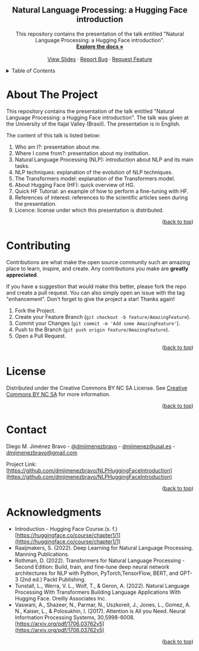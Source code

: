 <!-- PROJECT TITLE -->
<br />
<div align="center">
  <h2 align="center">Natural Language Processing: a Hugging Face introduction</h2>

  <p align="center">
    This repository contains the presentation of the talk entitled "Natural Language Processing: a Hugging Face introduction". 
    <br />
    <a href="https://github.com/dmjimenezbravo/NLPHuggingFaceIntroduction"><strong>Explore the docs »</strong></a>
    <br />
    <br />
    <a href="https://github.com/dmjimenezbravo/NLPHuggingFaceIntroduction/blob/main/Slides/NLPHuggingFaceIntroduction.pdf">View Slides</a>
    ·
    <a href="https://github.com/dmjimenezbravo/NLPHuggingFaceIntroduction/issues">Report Bug</a>
    ·
    <a href="https://github.com/dmjimenezbravo/NLPHuggingFaceIntroduction/issues">Request Feature</a>
  </p>
</div>

<!-- TABLE OF CONTENTS -->
<details>
  <summary>Table of Contents</summary>
  <ol>
    <li><a href="#about-the-project">About The Project</a></li>
    <li><a href="#contributing">Contributing</a></li>
    <li><a href="#license">License</a></li>
    <li><a href="#contact">Contact</a></li>
    <li><a href="#acknowledgments">Acknowledgments</a></li>
  </ol>
</details>

<!-- ABOUT THE PROJECT -->
# About The Project

This repository contains the presentation of the talk entitled "Natural Language Processing: a Hugging Face introduction". The talk was given at the University of the Itajaí Valley (Brasil). The presentation is in English.

The content of this talk is listed below:

1. Who am I?: presentation about me.
2. Where I come from?: presentation about my institution.
3. Natural Language Processing (NLP): introduction about NLP and its main tasks.
4. NLP techniques: explanation of the evolution of NLP techniques.
5. The Transformers model: explanation of the Transformers model.
6. About Hugging Face (HF): quick overview of HG.
7. Quick HF Tutorial: an example of how to perform a fine-tuning with HF.
8. References of interest: references to the scientific articles seen during the presentation.
9. Licence: license under which this presentation is distributed.

<p align="right">(<a href="#top">back to top</a>)</p>

<!-- CONTRIBUTING -->
# Contributing

Contributions are what make the open source community such an amazing place to learn, inspire, and create. Any contributions you make are **greatly appreciated**.

If you have a suggestion that would make this better, please fork the repo and create a pull request. You can also simply open an issue with the tag "enhancement".
Don't forget to give the project a star! Thanks again!

1. Fork the Project.
2. Create your Feature Branch (`git checkout -b feature/AmazingFeature`).
3. Commit your Changes (`git commit -m 'Add some AmazingFeature'`).
4. Push to the Branch (`git push origin feature/AmazingFeature`).
5. Open a Pull Request.

<p align="right">(<a href="#top">back to top</a>)</p>

<!-- LICENSE -->
# License

Distributed under the Creative Commons BY NC SA License. See [Creative Commons BY NC SA](https://creativecommons.org/licenses/by-nc-sa/4.0/![imagen](https://user-images.githubusercontent.com/7464723/161582273-0329d660-0158-41d1-b480-bc35589771d2.png)
) for more information.

<p align="right">(<a href="#top">back to top</a>)</p>

<!-- CONTACT -->
# Contact

Diego M. Jiménez Bravo - [@dmjimenezbravo](https://twitter.com/dmjimenezbravo) - dmjimenez@usal.es - dmjimenezbravo@gmail.com

Project Link: [https://github.com/dmjimenezbravo/NLPHuggingFaceIntroduction](https://github.com/dmjimenezbravo/NLPHuggingFaceIntroduction)

<p align="right">(<a href="#top">back to top</a>)</p>

<!-- ACKNOWLEDGMENTS -->
# Acknowledgments

* Introduction - Hugging Face Course.(s. f.) [https://huggingface.co/course/chapter1/1](https://huggingface.co/course/chapter1/1)
* Raaijmakers, S. (2022). Deep Learning for Natural Language Processing. Manning Publications.
* Rothman, D. (2022). Transformers for Natural Language Processing - Second Edition: Build, train, and fine-tune deep neural network architectures for NLP with Python, PyTorch,TensorFlow, BERT, and GPT-3 (2nd ed.) Packt Publishing.
* Tunstall, L., Werra, V. L., Wolf, T., & Geron, A. (2022). Natural Language Processing With
Transformers Building Language Applications With Hugging Face. Oreilly Associates Inc.
* Vaswani, A., Shazeer, N., Parmar, N., Uszkoreit, J., Jones, L., Gomez, A. N., Kaiser, L., & Polosukhin, I. (2017). Attention is All you Need. Neural Information Processing Systems, 30,5998-6008. [https://arxiv.org/pdf/1706.03762v5](https://arxiv.org/pdf/1706.03762v5)

<p align="right">(<a href="#top">back to top</a>)</p>
